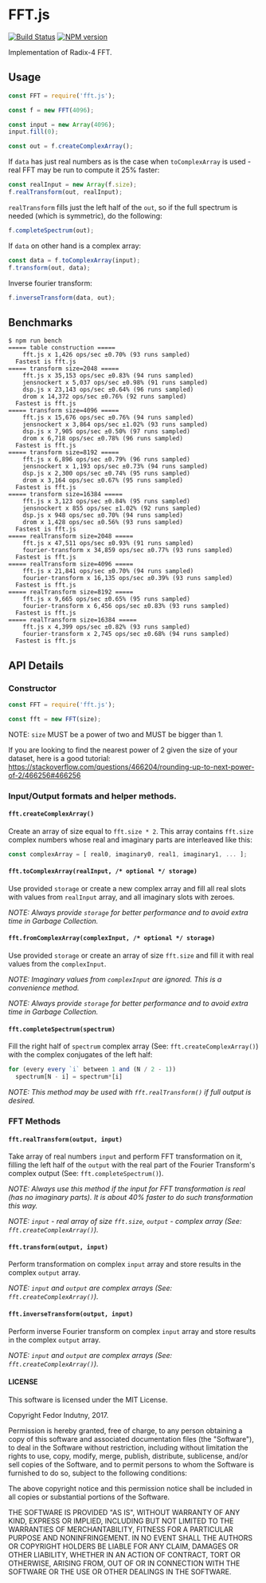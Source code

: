 # FFT.js
[![Build Status](https://secure.travis-ci.org/indutny/fft.js.svg)](http://travis-ci.org/indutny/fft.js)
[![NPM version](https://badge.fury.io/js/fft.js.svg)](https://badge.fury.io/js/fft.js)

Implementation of Radix-4 FFT.

## Usage

```js
const FFT = require('fft.js');

const f = new FFT(4096);

const input = new Array(4096);
input.fill(0);

const out = f.createComplexArray();
```

If `data` has just real numbers as is the case when `toComplexArray` is
used - real FFT may be run to compute it 25% faster:
```js
const realInput = new Array(f.size);
f.realTransform(out, realInput);
```

`realTransform` fills just the left half of the `out`, so if the full
spectrum is needed (which is symmetric), do the following:
```js
f.completeSpectrum(out);
```

If `data` on other hand is a complex array:
```js
const data = f.toComplexArray(input);
f.transform(out, data);
```

Inverse fourier transform:
```js
f.inverseTransform(data, out);
```

## Benchmarks

```
$ npm run bench
===== table construction =====
    fft.js x 1,426 ops/sec ±0.70% (93 runs sampled)
  Fastest is fft.js
===== transform size=2048 =====
    fft.js x 35,153 ops/sec ±0.83% (94 runs sampled)
    jensnockert x 5,037 ops/sec ±0.98% (91 runs sampled)
    dsp.js x 23,143 ops/sec ±0.64% (96 runs sampled)
    drom x 14,372 ops/sec ±0.76% (92 runs sampled)
  Fastest is fft.js
===== transform size=4096 =====
    fft.js x 15,676 ops/sec ±0.76% (94 runs sampled)
    jensnockert x 3,864 ops/sec ±1.02% (93 runs sampled)
    dsp.js x 7,905 ops/sec ±0.50% (97 runs sampled)
    drom x 6,718 ops/sec ±0.78% (96 runs sampled)
  Fastest is fft.js
===== transform size=8192 =====
    fft.js x 6,896 ops/sec ±0.79% (96 runs sampled)
    jensnockert x 1,193 ops/sec ±0.73% (94 runs sampled)
    dsp.js x 2,300 ops/sec ±0.74% (95 runs sampled)
    drom x 3,164 ops/sec ±0.67% (95 runs sampled)
  Fastest is fft.js
===== transform size=16384 =====
    fft.js x 3,123 ops/sec ±0.84% (95 runs sampled)
    jensnockert x 855 ops/sec ±1.02% (92 runs sampled)
    dsp.js x 948 ops/sec ±0.70% (94 runs sampled)
    drom x 1,428 ops/sec ±0.56% (93 runs sampled)
  Fastest is fft.js
===== realTransform size=2048 =====
    fft.js x 47,511 ops/sec ±0.93% (91 runs sampled)
    fourier-transform x 34,859 ops/sec ±0.77% (93 runs sampled)
  Fastest is fft.js
===== realTransform size=4096 =====
    fft.js x 21,841 ops/sec ±0.70% (94 runs sampled)
    fourier-transform x 16,135 ops/sec ±0.39% (93 runs sampled)
  Fastest is fft.js
===== realTransform size=8192 =====
    fft.js x 9,665 ops/sec ±0.65% (95 runs sampled)
    fourier-transform x 6,456 ops/sec ±0.83% (93 runs sampled)
  Fastest is fft.js
===== realTransform size=16384 =====
    fft.js x 4,399 ops/sec ±0.82% (93 runs sampled)
    fourier-transform x 2,745 ops/sec ±0.68% (94 runs sampled)
  Fastest is fft.js
```

## API Details

### Constructor

```js
const FFT = require('fft.js');

const fft = new FFT(size);
```

NOTE: `size` MUST be a power of two and MUST be bigger than 1.

If you are looking to find the nearest power of 2 given the size of your dataset, here is a good tutorial:
https://stackoverflow.com/questions/466204/rounding-up-to-next-power-of-2/466256#466256

### Input/Output formats and helper methods.

#### `fft.createComplexArray()`

Create an array of size equal to `fft.size * 2`.
This array contains `fft.size` complex numbers whose real and imaginary parts
are interleaved like this:

```js
const complexArray = [ real0, imaginary0, real1, imaginary1, ... ];
```

#### `fft.toComplexArray(realInput, /* optional */ storage)`

Use provided `storage` or create a new complex array and fill all
real slots with values from `realInput` array, and all imaginary slots with
zeroes.

_NOTE: Always provide `storage` for better performance and to avoid extra time
in Garbage Collection._

#### `fft.fromComplexArray(complexInput, /* optional */ storage)`

Use provided `storage` or create an array of size `fft.size` and fill it with
real values from the `complexInput`.

_NOTE: Imaginary values from `complexInput` are ignored. This is a convenience
method._

_NOTE: Always provide `storage` for better performance and to avoid extra time
in Garbage Collection._

#### `fft.completeSpectrum(spectrum)`

Fill the right half of `spectrum` complex array (See:
`fft.createComplexArray()`) with the complex conjugates of the left half:

```js
for (every every `i` between 1 and (N / 2 - 1))
  spectrum[N - i] = spectrum*[i]
```

_NOTE: This method may be used with `fft.realTransform()` if full output is
desired._

### FFT Methods

#### `fft.realTransform(output, input)`

Take array of real numbers `input` and perform FFT transformation on it, filling
the left half of the `output` with the real part of the Fourier Transform's complex output (See:
`fft.completeSpectrum()`).

_NOTE: Always use this method if the input for FFT transformation is real (has
no imaginary parts). It is about 40% faster to do such transformation this way._

_NOTE: `input` - real array of size `fft.size`, `output` - complex array (See:
`fft.createComplexArray()`)._

#### `fft.transform(output, input)`

Perform transformation on complex `input` array and store results in
the complex `output` array.

_NOTE: `input` and `output` are complex arrays (See:
`fft.createComplexArray()`)._

#### `fft.inverseTransform(output, input)`

Perform inverse Fourier transform on complex `input` array and store results in
the complex `output` array.

_NOTE: `input` and `output` are complex arrays (See:
`fft.createComplexArray()`)._

#### LICENSE

This software is licensed under the MIT License.

Copyright Fedor Indutny, 2017.

Permission is hereby granted, free of charge, to any person obtaining a
copy of this software and associated documentation files (the
"Software"), to deal in the Software without restriction, including
without limitation the rights to use, copy, modify, merge, publish,
distribute, sublicense, and/or sell copies of the Software, and to permit
persons to whom the Software is furnished to do so, subject to the
following conditions:

The above copyright notice and this permission notice shall be included
in all copies or substantial portions of the Software.

THE SOFTWARE IS PROVIDED "AS IS", WITHOUT WARRANTY OF ANY KIND, EXPRESS
OR IMPLIED, INCLUDING BUT NOT LIMITED TO THE WARRANTIES OF
MERCHANTABILITY, FITNESS FOR A PARTICULAR PURPOSE AND NONINFRINGEMENT. IN
NO EVENT SHALL THE AUTHORS OR COPYRIGHT HOLDERS BE LIABLE FOR ANY CLAIM,
DAMAGES OR OTHER LIABILITY, WHETHER IN AN ACTION OF CONTRACT, TORT OR
OTHERWISE, ARISING FROM, OUT OF OR IN CONNECTION WITH THE SOFTWARE OR THE
USE OR OTHER DEALINGS IN THE SOFTWARE.
